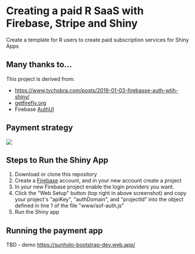 # Creating a paid R SaaS with Firebase, Stripe and Shiny

Create a template for R users to create paid subscription services for Shiny Apps

## Many thanks to...

This project is derived from:

* https://www.tychobra.com/posts/2019-01-03-firebasse-auth-wtih-shiny/
* [getfirefly.org](http://getfirefly.org)
* Firebase [AuthUI](https://firebaseopensource.com/projects/firebase/firebaseui-web/)

## Payment strategy

![](sequence_diagram.png)

## Steps to Run the Shiny App

1. Download or clone this repository
2. Create a [Firebase](https://firebase.google.com/) account, and in your new account create a project 
3. In your new Firebase project enable the login providers you want.
4. Click the "Web Setup" button (top right in above screenshot) and copy your project's "apiKey", "authDomain", and "projectId" into the object defined in line 1 of the file "www/sof-auth.js"
5. Run the Shiny app

## Running the payment app

TBD - demo https://sunholo-bootstrap-dev.web.app/
